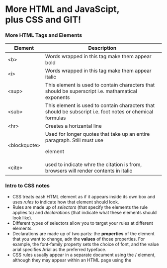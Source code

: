 # More HTML and JavaScipt, <br> plus CSS and GIT!

### More HTML Tags and Elements

| Element  | Description |
| ---------------- | ---------------- |
| \<b\> | Words wrapped in this tag make them appear bold  |
| \<i\>  | Words wrapped in this tag make them appear italic  |
| \<sup\> | This element is used to contain characters that should be superscript i.e. mathamatical exponents|
| \<sub\> | This element is used to contain characters that should be subscript i.e. foot notes or chemical formulas |
| \<hr\> | Creates a horizantal line  |
| \<blockquote\> | Used for longer quotes that take up an entire paragraph. Still must use <p> element |
| \<cite\> | used to indicate whre the citation is from, browsers will render contents in italic|
  
### Intro to CSS notes

* CSS treats eash HTML element as if it appears inside its own box and uses *rules* to indicate how that element should look.
* Rules are made up of *selectors* (that specify the elements the rule applies to) and *declarations* (that indicate what these elements should look like).
* Different types of selectors allow you to target your rules at different elements.
* Declarations are made up of two parts: the **properties** of the element that you want to change, adn the **values** of those properties. For example, the font-family property sets the choice of font, and the value arial specifies Arial as the preferred typeface.
* CSS rules usually appear in a separate document using the /<link/> element, although they may appear within an HTML page using the <style> element.
* CSS rules cascade when two or more rules apply to the same element.  If two selectors are identical, the *latter* of the two will take precedence.  If one selector is more specific, the more *specific* rule will take precedence.  You can add !important after any propery value to indicate that it should take precedence.  
  




### The 7 commandments of Git commit messages
1. Separate subject from body with a blank line
2. Limit the subject line to 50 characters
3. Capitalize the subject line
4. Do not end the subject line with a period
5. Use the imperative mood in the subject line
6. Wrap the body at 72 characters
7. Use the body to explain what and why vs. how



[Return to Homepage](https://claudiobailon.github.io/reading-notes/)


 
>Education is not the learning of facts,
>but the training of the mind to think.
> -- <cite>[Albert Einstein][1]</cite>

[1]:https://www.goodreads.com/quotes/6137386-education-is-not-the-learning-of-facts-but-the-training  
